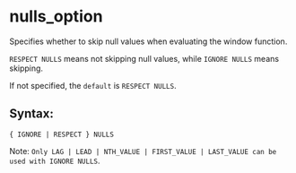 # nulls_option

Specifies whether to skip null values when evaluating the window function.

`RESPECT NULLS` means not skipping null values, while `IGNORE NULLS` means skipping.

If not specified, the `default` is `RESPECT NULLS`.

## Syntax:

    { IGNORE | RESPECT } NULLS

Note: `Only LAG | LEAD | NTH_VALUE | FIRST_VALUE | LAST_VALUE can be used with IGNORE NULLS`.
